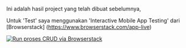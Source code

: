 Ini adalah hasil project yang telah dibuat sebelumnya,

Untuk 'Test' saya menggunakan 'Interactive Mobile App Testing' dari [Browserstack] (https://www.browserstack.com/app-live)

[![Run proses CRUD via Browserstack](https://res.cloudinary.com/marcomontalbano/image/upload/v1637194793/video_to_markdown/images/youtube--J_umDA9h7kY-c05b58ac6eb4c4700831b2b3070cd403.jpg)](https://youtu.be/J_umDA9h7kY "Run proses CRUD via Browserstack")